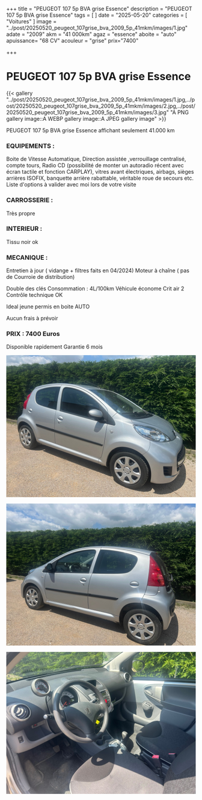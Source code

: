 +++
title = "PEUGEOT 107 5p BVA grise Essence"
description = "PEUGEOT 107 5p BVA grise Essence"
tags = [
]
date = "2025-05-20"
categories = [
    "Voitures"
]
image = "../post/20250520_peugeot_107grise_bva_2009_5p_41mkm/images/1.jpg"
adate = "2009"
akm = "41 000km"
agaz = "essence"
aboite = "auto"
apuissance= "68 CV"
acouleur = "grise"
prix="7400"

+++

# PEUGEOT 107 5p BVA grise Essence

{{< gallery  "../post/20250520_peugeot_107grise_bva_2009_5p_41mkm/images/1.jpg,../post/20250520_peugeot_107grise_bva_2009_5p_41mkm/images/2.jpg,../post/20250520_peugeot_107grise_bva_2009_5p_41mkm/images/3.jpg" "A PNG gallery image::A WEBP gallery image::A JPEG gallery image" >}}
 


PEUGEOT 107 5p BVA grise Essence  affichant seulement 41.000 km 


### EQUIPEMENTS :
Boite de Vitesse Automatique, Direction assistée ,verrouillage centralisé, compte tours, Radio CD (possibilité de monter un autoradio récent avec écran tactile et fonction CARPLAY), vitres avant électriques, airbags, sièges arrières ISOFIX, banquette arrière rabattable, véritable roue de secours etc.
Liste d'options à valider avec moi lors de votre visite


### CARROSSERIE :
Très propre


### INTERIEUR :
Tissu noir ok

### MECANIQUE :
Entretien à jour ( vidange + filtres faits en 04/2024)
Moteur à chaîne ( pas de Courroie de distribution)


Double des clés
Consommation : 4L/100km
Véhicule économe
Crit air 2
Contrôle technique OK 

Ideal jeune permis en boite AUTO


Aucun frais à prévoir


### PRIX : 7400 Euros

Disponible rapidement
Garantie 6 mois

<!-- more -->


![](images/1.jpg)

![](images/2.jpg)

![](images/3.jpg)

